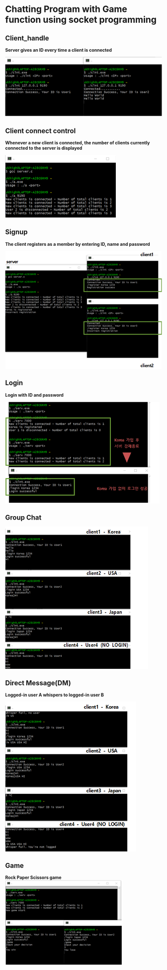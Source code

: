 # Chatting Program with Game function using socket programming

## Client_handle
**Server gives an ID every time a client is connected**

![client_handle](./images/client_handle.png)


## Client connect control
**Whenever a new client is connected, the number of clients currently connected to the server is displayed**

![client_connect_control](./images/client_connect_control.png)

## Signup
**The client registers as a member by entering ID, name and password**

![client_signup](./images/client_signup.png)

## Login
**Login with ID and password**

![login](./images/login.png)

## Group Chat

![group_chat](./images/group_chat.png)

## Direct Message(DM)
**Logged-in user A whispers to logged-in user B**

![direct_message](./images/direct_message.png)

## Game
**Rock Paper Scissors game**
![rps_game](./images/rock_paper_scissors.png)
